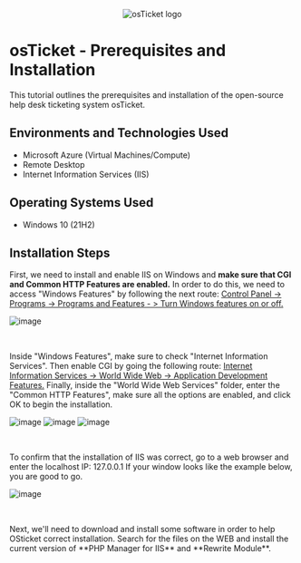 <p align="center">
<img src="https://i.imgur.com/Clzj7Xs.png" alt="osTicket logo"/>
</p>

<h1>osTicket - Prerequisites and Installation</h1>
This tutorial outlines the prerequisites and installation of the open-source help desk ticketing system osTicket.<br />

<h2>Environments and Technologies Used</h2>

- Microsoft Azure (Virtual Machines/Compute)
- Remote Desktop
- Internet Information Services (IIS)

<h2>Operating Systems Used </h2>

- Windows 10</b> (21H2)

<h2>Installation Steps</h2>

<p>
First, we need to install and enable IIS on Windows and <b>make sure that CGI and Common HTTP Features are enabled.</b>
In order to do this, we need to access "Windows Features" by following the next route: <ins>Control Panel -> Programs -> Programs and Features - > Turn Windows features on or off. </ins>
</p>
<p>
  
![image](https://github.com/DsosaH/osticket-prereqs/assets/148100125/7bba0e68-aa3d-498a-b252-bee1d22487ae)

</p>
<br />
<p>
Inside "Windows Features", make sure to check "Internet Information Services".
Then enable CGI by going the following route: <ins>Internet Information Services -> World Wide Web -> Application Development Features.</ins>
Finally, inside the "World Wide Web Services" folder, enter the "Common HTTP Features", make sure all the options are enabled, and click OK to begin the installation.
</p>
<p>
  
![image](https://github.com/DsosaH/osticket-prereqs/assets/148100125/02fd3e67-9a14-4836-af2d-ec05fe9fdd87)
![image](https://github.com/DsosaH/osticket-prereqs/assets/148100125/c1622e18-a4ed-49a8-84ec-a1f89fdfd58e)
![image](https://github.com/DsosaH/osticket-prereqs/assets/148100125/b48d5bc2-48fc-4046-9a59-691214cab01a)

</p>
<br />

<p>
To confirm that the installation of IIS was correct, go to a web browser and enter the localhost IP: 127.0.0.1 If your window looks like the example below, you are good to go.
</p>
<p>
  
![image](https://github.com/DsosaH/osticket-prereqs/assets/148100125/94606d1b-5fc5-4384-92b4-d1ab2067d715)

</p>
<br />
<p>
Next, we'll need to download and install some software in order to help OSticket correct installation. Search for the files on the WEB and install the current version of **PHP Manager for IIS** and **Rewrite Module**.
</p>
<p>
  


</p>
<br />
